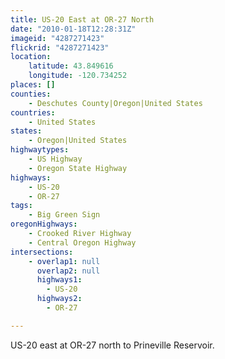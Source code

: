 ```yaml
---
title: US-20 East at OR-27 North
date: "2010-01-18T12:28:31Z"
imageid: "4287271423"
flickrid: "4287271423"
location:
    latitude: 43.849616
    longitude: -120.734252
places: []
counties:
    - Deschutes County|Oregon|United States
countries:
    - United States
states:
    - Oregon|United States
highwaytypes:
    - US Highway
    - Oregon State Highway
highways:
    - US-20
    - OR-27
tags:
    - Big Green Sign
oregonHighways:
    - Crooked River Highway
    - Central Oregon Highway
intersections:
    - overlap1: null
      overlap2: null
      highways1:
        - US-20
      highways2:
        - OR-27

---
```

US-20 east at OR-27 north to Prineville Reservoir.